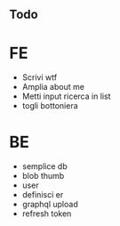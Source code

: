 ## Todo

# FE

- Scrivi wtf
- Amplia about me
- Metti input ricerca in list
- togli bottoniera

# BE

- semplice db
- blob thumb
- user
- definisci er
- graphql upload
- refresh token
